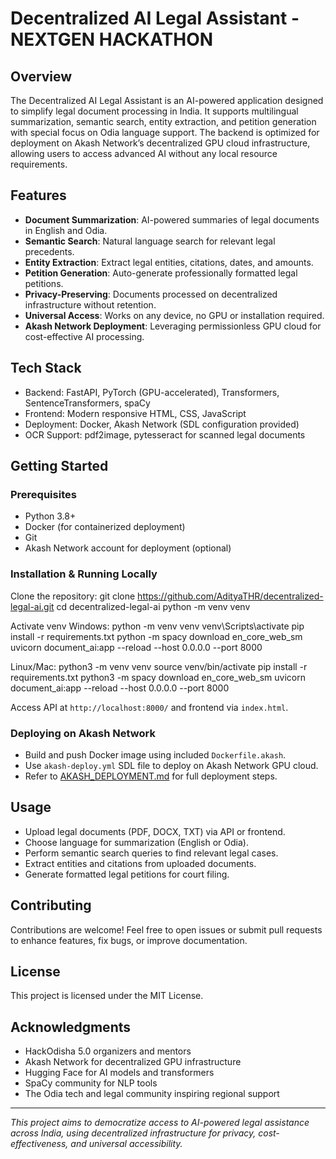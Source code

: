 # Decentralized AI Legal Assistant - NEXTGEN HACKATHON

## Overview
The Decentralized AI Legal Assistant is an AI-powered application designed to simplify legal document processing in India. It supports multilingual summarization, semantic search, entity extraction, and petition generation with special focus on Odia language support. The backend is optimized for deployment on Akash Network’s decentralized GPU cloud infrastructure, allowing users to access advanced AI without any local resource requirements.

## Features
- **Document Summarization**: AI-powered summaries of legal documents in English and Odia.
- **Semantic Search**: Natural language search for relevant legal precedents.
- **Entity Extraction**: Extract legal entities, citations, dates, and amounts.
- **Petition Generation**: Auto-generate professionally formatted legal petitions.
- **Privacy-Preserving**: Documents processed on decentralized infrastructure without retention.
- **Universal Access**: Works on any device, no GPU or installation required.
- **Akash Network Deployment**: Leveraging permissionless GPU cloud for cost-effective AI processing.

## Tech Stack
- Backend: FastAPI, PyTorch (GPU-accelerated), Transformers, SentenceTransformers, spaCy
- Frontend: Modern responsive HTML, CSS, JavaScript
- Deployment: Docker, Akash Network (SDL configuration provided)
- OCR Support: pdf2image, pytesseract for scanned legal documents

## Getting Started

### Prerequisites
- Python 3.8+
- Docker (for containerized deployment)
- Git
- Akash Network account for deployment (optional)

### Installation & Running Locally
Clone the repository:
git clone https://github.com/AdityaTHR/decentralized-legal-ai.git
cd decentralized-legal-ai
python -m venv venv


Activate venv
Windows:
python -m venv venv
venv\Scripts\activate
pip install -r requirements.txt
python -m spacy download en_core_web_sm
uvicorn document_ai:app --reload --host 0.0.0.0 --port 8000


Linux/Mac:
python3 -m venv venv
source venv/bin/activate
pip install -r requirements.txt
python3 -m spacy download en_core_web_sm
uvicorn document_ai:app --reload --host 0.0.0.0 --port 8000


Access API at `http://localhost:8000/` and frontend via `index.html`.

### Deploying on Akash Network
- Build and push Docker image using included `Dockerfile.akash`.
- Use `akash-deploy.yml` SDL file to deploy on Akash Network GPU cloud.
- Refer to [AKASH_DEPLOYMENT.md](BACKEND/AKASH_DEPLOYMENT.md) for full deployment steps.

## Usage
- Upload legal documents (PDF, DOCX, TXT) via API or frontend.
- Choose language for summarization (English or Odia).
- Perform semantic search queries to find relevant legal cases.
- Extract entities and citations from uploaded documents.
- Generate formatted legal petitions for court filing.

## Contributing
Contributions are welcome! Feel free to open issues or submit pull requests to enhance features, fix bugs, or improve documentation.

## License
This project is licensed under the MIT License.

## Acknowledgments
- HackOdisha 5.0 organizers and mentors
- Akash Network for decentralized GPU infrastructure
- Hugging Face for AI models and transformers
- SpaCy community for NLP tools
- The Odia tech and legal community inspiring regional support

---

*This project aims to democratize access to AI-powered legal assistance across India, using decentralized infrastructure for privacy, cost-effectiveness, and universal accessibility.*
